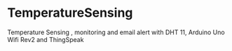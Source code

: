 # TemperatureSensing
Temperature Sensing , monitoring and email alert with DHT 11, Arduino Uno Wifi Rev2 and ThingSpeak
